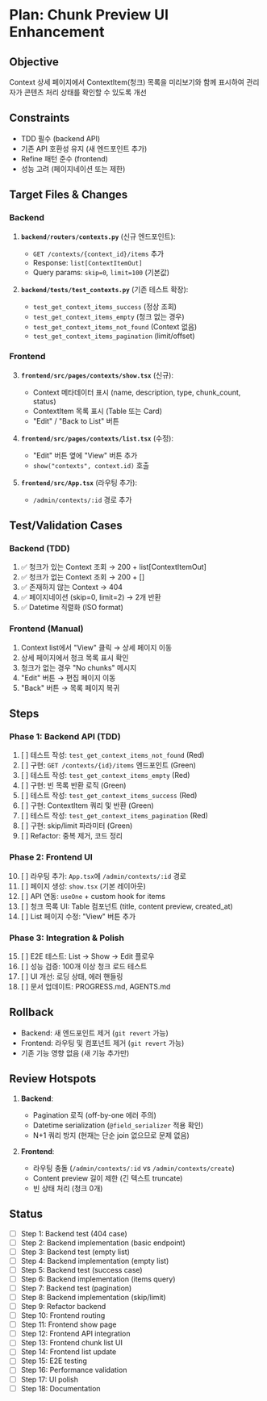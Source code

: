 # Plan: Chunk Preview UI Enhancement

## Objective

Context 상세 페이지에서 ContextItem(청크) 목록을 미리보기와 함께 표시하여 관리자가 콘텐츠 처리 상태를 확인할 수 있도록 개선

## Constraints

- TDD 필수 (backend API)
- 기존 API 호환성 유지 (새 엔드포인트 추가)
- Refine 패턴 준수 (frontend)
- 성능 고려 (페이지네이션 또는 제한)

## Target Files & Changes

### Backend

1. **`backend/routers/contexts.py`** (신규 엔드포인트):
   - `GET /contexts/{context_id}/items` 추가
   - Response: `list[ContextItemOut]`
   - Query params: `skip=0`, `limit=100` (기본값)

2. **`backend/tests/test_contexts.py`** (기존 테스트 확장):
   - `test_get_context_items_success` (정상 조회)
   - `test_get_context_items_empty` (청크 없는 경우)
   - `test_get_context_items_not_found` (Context 없음)
   - `test_get_context_items_pagination` (limit/offset)

### Frontend

3. **`frontend/src/pages/contexts/show.tsx`** (신규):
   - Context 메타데이터 표시 (name, description, type, chunk_count, status)
   - ContextItem 목록 표시 (Table 또는 Card)
   - "Edit" / "Back to List" 버튼

4. **`frontend/src/pages/contexts/list.tsx`** (수정):
   - "Edit" 버튼 옆에 "View" 버튼 추가
   - `show("contexts", context.id)` 호출

5. **`frontend/src/App.tsx`** (라우팅 추가):
   - `/admin/contexts/:id` 경로 추가

## Test/Validation Cases

### Backend (TDD)
1. ✅ 청크가 있는 Context 조회 → 200 + list[ContextItemOut]
2. ✅ 청크가 없는 Context 조회 → 200 + []
3. ✅ 존재하지 않는 Context → 404
4. ✅ 페이지네이션 (skip=0, limit=2) → 2개 반환
5. ✅ Datetime 직렬화 (ISO format)

### Frontend (Manual)
1. Context list에서 "View" 클릭 → 상세 페이지 이동
2. 상세 페이지에서 청크 목록 표시 확인
3. 청크가 없는 경우 "No chunks" 메시지
4. "Edit" 버튼 → 편집 페이지 이동
5. "Back" 버튼 → 목록 페이지 복귀

## Steps

### Phase 1: Backend API (TDD)
1. [ ] 테스트 작성: `test_get_context_items_not_found` (Red)
2. [ ] 구현: `GET /contexts/{id}/items` 엔드포인트 (Green)
3. [ ] 테스트 작성: `test_get_context_items_empty` (Red)
4. [ ] 구현: 빈 목록 반환 로직 (Green)
5. [ ] 테스트 작성: `test_get_context_items_success` (Red)
6. [ ] 구현: ContextItem 쿼리 및 반환 (Green)
7. [ ] 테스트 작성: `test_get_context_items_pagination` (Red)
8. [ ] 구현: skip/limit 파라미터 (Green)
9. [ ] Refactor: 중복 제거, 코드 정리

### Phase 2: Frontend UI
10. [ ] 라우팅 추가: `App.tsx`에 `/admin/contexts/:id` 경로
11. [ ] 페이지 생성: `show.tsx` (기본 레이아웃)
12. [ ] API 연동: `useOne` + custom hook for items
13. [ ] 청크 목록 UI: Table 컴포넌트 (title, content preview, created_at)
14. [ ] List 페이지 수정: "View" 버튼 추가

### Phase 3: Integration & Polish
15. [ ] E2E 테스트: List → Show → Edit 플로우
16. [ ] 성능 검증: 100개 이상 청크 로드 테스트
17. [ ] UI 개선: 로딩 상태, 에러 핸들링
18. [ ] 문서 업데이트: PROGRESS.md, AGENTS.md

## Rollback

- Backend: 새 엔드포인트 제거 (`git revert` 가능)
- Frontend: 라우팅 및 컴포넌트 제거 (`git revert` 가능)
- 기존 기능 영향 없음 (새 기능 추가만)

## Review Hotspots

1. **Backend**:
   - Pagination 로직 (off-by-one 에러 주의)
   - Datetime serialization (`@field_serializer` 적용 확인)
   - N+1 쿼리 방지 (현재는 단순 join 없으므로 문제 없음)

2. **Frontend**:
   - 라우팅 충돌 (`/admin/contexts/:id` vs `/admin/contexts/create`)
   - Content preview 길이 제한 (긴 텍스트 truncate)
   - 빈 상태 처리 (청크 0개)

## Status

- [ ] Step 1: Backend test (404 case)
- [ ] Step 2: Backend implementation (basic endpoint)
- [ ] Step 3: Backend test (empty list)
- [ ] Step 4: Backend implementation (empty list)
- [ ] Step 5: Backend test (success case)
- [ ] Step 6: Backend implementation (items query)
- [ ] Step 7: Backend test (pagination)
- [ ] Step 8: Backend implementation (skip/limit)
- [ ] Step 9: Refactor backend
- [ ] Step 10: Frontend routing
- [ ] Step 11: Frontend show page
- [ ] Step 12: Frontend API integration
- [ ] Step 13: Frontend chunk list UI
- [ ] Step 14: Frontend list update
- [ ] Step 15: E2E testing
- [ ] Step 16: Performance validation
- [ ] Step 17: UI polish
- [ ] Step 18: Documentation
